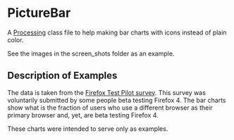 # PictureBar

A [Processing](http://processing.org/) class file to help making bar charts
with icons instead of plain color.

See the images in the screen_shots folder as an example.

## Description of Examples

The data is taken from the [Firefox Test Pilot survey](https://testpilot.mozillalabs.com/testcases/beta/aggregated-data.html).
This survey was voluntarily submitted by some people beta testing Firefox 4.
The bar charts show what is the fraction of users who use a different browser
as their primary browser and, yet, are beta testing Firefox 4.

These charts were intended to serve only as examples.

